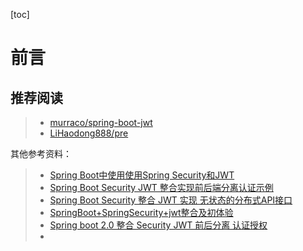 [toc]





# 前言



## 推荐阅读

> - [murraco/spring-boot-jwt](https://github.com/murraco/spring-boot-jwt)
> - [LiHaodong888/pre](https://github.com/LiHaodong888/pre)





其他参考资料：

> - [Spring Boot中使用使用Spring Security和JWT](https://www.cnblogs.com/hackyo/p/8004928.html)
> - [Spring Boot Security JWT 整合实现前后端分离认证示例](https://www.cnblogs.com/fishpro/p/spring-boot-study-securing-jwt.html)
> - [Spring Boot Security 整合 JWT 实现 无状态的分布式API接口](https://juejin.im/post/5ca162b36fb9a05e181de126)
> - [SpringBoot+SpringSecurity+jwt整合及初体验](https://www.cnblogs.com/pjjlt/p/10960690.html)
> - [Spring boot 2.0 整合 Security JWT 前后分离 认证授权](https://www.jianshu.com/p/ca4cebefd1cc)
> - 